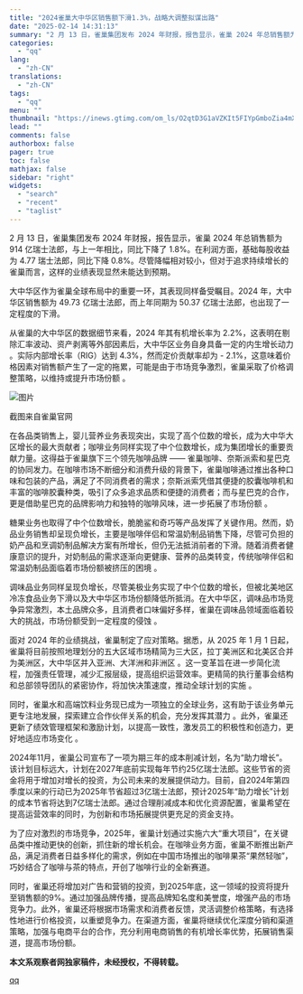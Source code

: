 ```yaml
---
title: "2024雀巢大中华区销售额下滑1.3%，战略大调整拟谋出路"
date: "2025-02-14 14:31:13"
summary: "2 月 13 日，雀巢集团发布 2024 年财报，报告显示，雀巢 2024 年总销售额为 914 ..."
categories:
  - "qq"
lang:
  - "zh-CN"
translations:
  - "zh-CN"
tags:
  - "qq"
menu: ""
thumbnail: "https://inews.gtimg.com/om_ls/O2qtD3G1aVZKIt5FIYpGmboZia4mXJbFv2x0eTCsnNn_oAA_640360/0"
lead: ""
comments: false
authorbox: false
pager: true
toc: false
mathjax: false
sidebar: "right"
widgets:
  - "search"
  - "recent"
  - "taglist"
---
```


2 月 13 日，雀巢集团发布 2024 年财报，报告显示，雀巢 2024 年总销售额为 914 亿瑞士法郎，与上一年相比，同比下降了 1.8%。在利润方面，基础每股收益为 4.77 瑞士法郎，同比下降 0.8%。尽管降幅相对较小，但对于追求持续增长的雀巢而言，这样的业绩表现显然未能达到预期。

大中华区作为雀巢全球布局中的重要一环，其表现同样备受瞩目。2024 年，大中华区销售额为 49.73 亿瑞士法郎，而上年同期为 50.37 亿瑞士法郎，也出现了一定程度的下滑。

从雀巢的大中华区的数据细节来看，2024 年其有机增长率为 2.2%，这表明在剔除汇率波动、资产剥离等外部因素后，大中华区业务自身具备一定的内生增长动力 。实际内部增长率（RIG）达到 4.3%，然而定价贡献率却为 - 2.1%，这意味着价格因素对销售额产生了一定的拖累，可能是由于市场竞争激烈，雀巢采取了价格调整策略，以维持或提升市场份额 。

![图片](https://inews.gtimg.com/om_bt/OHqFp20ohhG8he-8q3Rd42adM3VMZLF6nJEqw_-RiH08UAA/641)

截图来自雀巢官网

在各品类销售上，婴儿营养业务表现突出，实现了高个位数的增长，成为大中华大区增长的最大贡献者；咖啡业务同样实现了中个位数增长，成为集团增长的重要贡献力量。这得益于雀巢旗下三个领先咖啡品牌 —— 雀巢咖啡、奈斯派索和星巴克的协同发力。在咖啡市场不断细分和消费升级的背景下，雀巢咖啡通过推出各种口味和包装的产品，满足了不同消费者的需求；奈斯派索凭借其便捷的胶囊咖啡机和丰富的咖啡胶囊种类，吸引了众多追求品质和便捷的消费者；而与星巴克的合作，更是借助星巴克的品牌影响力和独特的咖啡风味，进一步拓展了市场份额 。

糖果业务也取得了中个位数增长，脆脆鲨和奇巧等产品发挥了关键作用。然而，奶品业务销售却呈现负增长，主要是咖啡伴侣和常温奶制品销售下降，尽管可负担的奶产品和烹调奶制品解决方案有所增长，但仍无法抵消前者的下滑。随着消费者健康意识的提升，对奶制品的需求逐渐向更健康、营养的品类转变，传统咖啡伴侣和常温奶制品面临着市场份额被挤压的困境 。

调味品业务同样呈现负增长，尽管美极业务实现了中个位数的增长，但被北美地区冷冻食品业务下滑以及大中华区市场份额降低所抵消。在大中华区，调味品市场竞争异常激烈，本土品牌众多，且消费者口味偏好多样，雀巢在调味品领域面临着较大的挑战，市场份额受到一定程度的侵蚀 。

面对 2024 年的业绩挑战，雀巢制定了应对策略。据悉，从 2025 年 1 月 1 日起，雀巢将目前按照地理划分的五大区域市场精简为三大区，拉丁美洲区和北美区合并为美洲区，大中华区并入亚洲、大洋洲和非洲区 。这一变革旨在进一步简化流程，加强责任管理，减少汇报层级，提高组织运营效率。更精简的执行董事会结构和总部领导团队的紧密协作，将加快决策速度，推动全球计划的实施 。

同时，雀巢水和高端饮料业务现已成为一项独立的全球业务，这有助于该业务单元更专注地发展，探索建立合作伙伴关系的机会，充分发挥其潜力 。此外，雀巢还更新了绩效管理框架和激励计划，以提高一致性，激发员工的积极性和创造力，更好地适应市场变化 。

2024年11月，雀巢公司宣布了一项为期三年的成本削减计划，名为“助力增长”。该计划目标远大，计划在2027年底前实现每年节约25亿瑞士法郎。这些节省的资金将用于增加对增长的投资，为公司未来的发展提供动力。目前，自2024年第四季度以来的行动已为2025年节省超过3亿瑞士法郎，预计2025年“助力增长”计划的成本节省将达到7亿瑞士法郎。通过合理削减成本和优化资源配置，雀巢希望在提高运营效率的同时，为创新和市场拓展提供更充足的资金支持。

为了应对激烈的市场竞争，2025年，雀巢计划通过实施六大“重大项目”，在关键品类中推动更快的创新，抓住新的增长机会。在咖啡业务方面，雀巢不断推出新产品，满足消费者日益多样化的需求，例如在中国市场推出的咖啡果茶“果然轻咖”，巧妙结合了咖啡与茶的特点，开创了咖啡行业的全新赛道。

同时，雀巢还将增加对广告和营销的投资，到2025年底，这一领域的投资将提升至销售额的9%。通过加强品牌传播，提高品牌知名度和美誉度，增强产品的市场竞争力。此外，雀巢还将根据市场需求和消费者反馈，灵活调整价格策略，有选择性地进行价格投资，以重塑竞争力。在渠道方面，雀巢将继续优化深度分销和渠道策略，加强与电商平台的合作，充分利用电商销售的有机增长率优势，拓展销售渠道，提高市场份额。

**本文系观察者网独家稿件，未经授权，不得转载。**

[qq](https://new.qq.com/rain/a/20250214A04UGU00)

